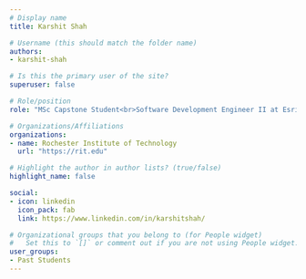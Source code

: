 ```yaml
---
# Display name
title: Karshit Shah

# Username (this should match the folder name)
authors:
- karshit-shah

# Is this the primary user of the site?
superuser: false

# Role/position
role: "MSc Capstone Student<br>Software Development Engineer II at Esri"

# Organizations/Affiliations
organizations:
- name: Rochester Institute of Technology
  url: "https://rit.edu"

# Highlight the author in author lists? (true/false)
highlight_name: false

social:
- icon: linkedin
  icon_pack: fab
  link: https://www.linkedin.com/in/karshitshah/

# Organizational groups that you belong to (for People widget)
#   Set this to `[]` or comment out if you are not using People widget.
user_groups:
- Past Students
---
```

